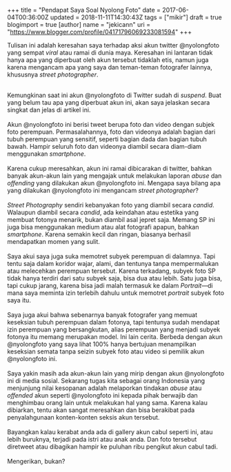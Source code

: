 +++
title = "Pendapat Saya Soal Nyolong Foto"
date = 2017-06-04T00:36:00Z
updated = 2018-11-11T14:30:43Z
tags = ["mikir"]
draft = true
blogimport = true 
[author]
	name = "jekicann"
	uri = "https://www.blogger.com/profile/04171796069233081594"
+++

Tulisan ini adalah keresahan saya terhadap aksi akun twitter @nyolongfoto yang sempat <em>viral</em> atau ramai di dunia maya. Keresahan ini lantaran tidak hanya apa yang diperbuat oleh akun tersebut tidaklah etis, namun juga karena mengancam apa yang saya dan teman-teman fotografer lainnya, khususnya <em>street photographer</em>.<br /><br /><div class="separator" style="clear: both; text-align: center;"></div>Kemungkinan saat ini akun @nyolongfoto di Twitter sudah di <em>suspend</em>. Buat yang belum tau apa yang diperbuat akun ini, akan saya jelaskan secara singkat dan jelas di artikel ini.<br /><br />Akun @nyolongfoto ini berisi tweet berupa foto dan video dengan subjek foto perempuan. Permasalahannya, foto dan videonya adalah bagian dari tubuh perempuan yang sensitif, seperti bagian dada dan bagian tubuh bawah. Hampir seluruh foto dan videonya diambil secara diam-diam menggunakan <em>smartphone</em>.<br /><br />Karena cukup meresahkan, akun ini ramai dibicarakan di twitter, bahkan banyak akun-akun lain yang mengajak untuk melakukan laporan <em>abuse</em> dan <em>offending</em> yang dilakukan akun @nyolongfoto ini. Mengapa saya bilang apa yang dilakukan @nyolongfoto ini mengancam <em>street photographer</em>?<br /><br /><em>Street Photography</em> sendiri kebanyakan foto yang diambil secara <em>candid</em>. Walaupun diambil secara <em>candid</em>, ada keindahan atau estetika yang membuat fotonya menarik, bukan diambil asal jepret saja. Memang SP ini juga bisa menggunakan medium atau alat fotografi apapun, bahkan <em>smartphone</em>. Karena semakin kecil dan ringan, biasanya berhasil mendapatkan momen yang sulit.<br /><br />Saya akui saya juga suka memotret subyek perempuan di dalamnya. Tapi tentu saja dalam koridor wajar, alami, dan tentunya tanpa mempermalukan atau melecehkan perempuan tersebut. Karena terkadang, subyek foto SP tidak hanya terdiri dari satu subyek saja, bisa dua atau lebih. Satu juga bisa, tapi cukup jarang, karena bisa jadi malah termasuk ke dalam <em>Portrait—</em>di mana saya meminta izin terlebih dahulu untuk memotret <em>portrait </em>subyek foto saya itu. <br /><br />Saya juga akui bahwa sebenarnya banyak fotografer yang memuat keseksian tubuh perempuan dalam fotonya, tapi tentunya sudah mendapat izin perempuan yang bersangkutan, alias perempuan yang menjadi subyek fotonya itu memang merupakan model. Ini lain cerita. Berbeda dengan akun @nyolongfoto yang saya lihat 100% hanya bertujuan menampilkan keseksian semata tanpa seizin subyek foto atau video si pemilik akun @nyolongfoto ini.<br /><br />Saya yakin masih ada akun-akun lain yang mirip dengan akun @nyolongfoto ini di media sosial. Sekarang tugas kita sebagai orang Indonesia yang menjunjung nilai kesopanan adalah melaporkan tindakan <em>abuse</em> atau <em>offended</em> akun seperti @nyolongfoto ini kepada pihak berwajib dan menghimbau orang lain untuk melakukan hal yang sama. Karena kalau dibiarkan, tentu akan sangat meresahkan dan bisa berakibat pada penyalahgunaan konten-konten seksis akun tersebut.<br /><br />Bayangkan kalau kerabat anda ada di gallery akun cabul seperti ini, atau lebih buruknya, terjadi pada istri atau anak anda. Dan foto tersebut diretweet atau dibagikan hampir ke puluhan ribu pengikut akun cabul tadi. <br /><br />Mengerikan, bukan?

